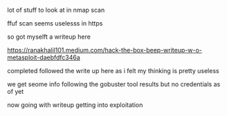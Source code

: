 lot of stuff to look at in nmap scan


ffuf scan seems uselesss in https

so got myselft a writeup here


https://ranakhalil101.medium.com/hack-the-box-beep-writeup-w-o-metasploit-daebfdfc346a



completed followed the write up here as i felt my thinking is pretty useless


we get seome info following the gobuster tool results but no credentials as of yet



now going with writeup getting into exploitation



